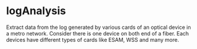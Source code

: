 # logAnalysis
Extract data from the log generated by various cards of an optical device in a metro network. Consider there is one device on both end of a fiber. Each devices have different types of cards like ESAM, WSS and many more. 

